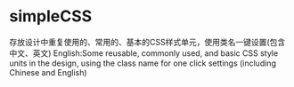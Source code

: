 # simpleCSS
存放设计中重复使用的、常用的、基本的CSS样式单元，使用类名一键设置(包含中文、英文)
English:Some reusable, commonly used, and basic CSS style units in the design, using the class name for one click settings (including Chinese and English)
